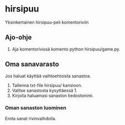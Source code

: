 # hirsipuu
Yksinkertainen hirsipuu-peli komentoriviin
## Ajo-ohje
1. Aja komentorivissä komento python hirsipuu/game.py.
## Oma sanavarasto
Jos haluat käyttää vaihtoehtoista sanastoa.
1. Tallenna txt-file hirsipuu/ kansioon.
2. Valitse sanastosta kysyttäessä 1.
3. Kirjoita haluamasi sanaston tiedostonimi.
### Oman sanaston luominen
Erota sanat rivinvaihdolla.
